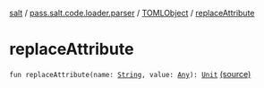 [salt](../../index.md) / [pass.salt.code.loader.parser](../index.md) / [TOMLObject](index.md) / [replaceAttribute](./replace-attribute.md)

# replaceAttribute

`fun replaceAttribute(name: `[`String`](https://kotlinlang.org/api/latest/jvm/stdlib/kotlin/-string/index.html)`, value: `[`Any`](https://kotlinlang.org/api/latest/jvm/stdlib/kotlin/-any/index.html)`): `[`Unit`](https://kotlinlang.org/api/latest/jvm/stdlib/kotlin/-unit/index.html) [(source)](https://github.com/kurbaniec-tgm/salt/tree/master/code/loader/parser/TOMLParser.kt#L216)